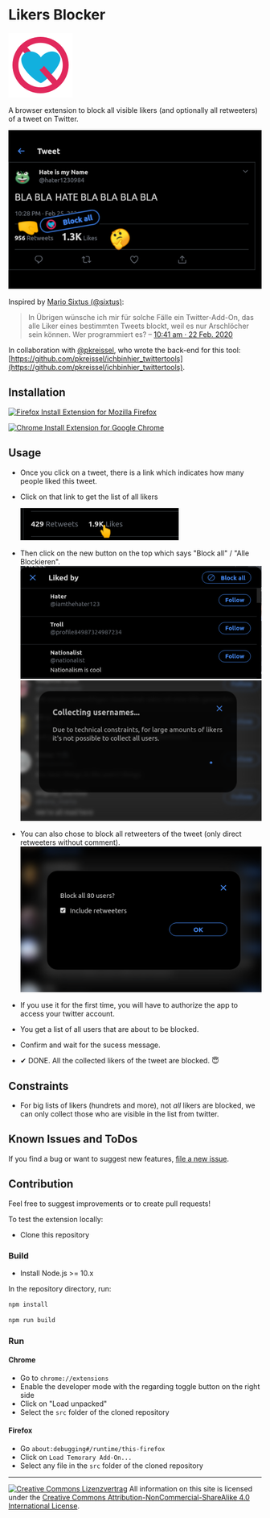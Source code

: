 # Likers Blocker

![Logo](src/icon128.png)

A browser extension to block all visible likers (and optionally all retweeters) of a tweet on Twitter.

![Preview](screenshots/preview2-medium.png)

Inspired by [Mario Sixtus (@sixtus)](https://twitter.com/sixtus):

> In Übrigen wünsche ich mir für solche Fälle ein Twitter-Add-On, das alle Liker eines bestimmten Tweets blockt, weil es nur Arschlöcher sein können. Wer programmiert es?
> – [10:41 am · 22 Feb. 2020](https://twitter.com/sixtus/status/1231152136857231360)

In collaboration with [@pkreissel](https://twitter.com/pkreissel), who wrote the back-end for this tool: [https://github.com/pkreissel/ichbinhier_twittertools](https://github.com/pkreissel/ichbinhier_twittertools).

## Installation

[![Firefox](https://upload.wikimedia.org/wikipedia/commons/thumb/a/a0/Firefox_logo%2C_2019.svg/68px-Firefox_logo%2C_2019.svg.png) Install Extension for Mozilla Firefox](https://addons.mozilla.org/firefox/addon/likers-blocker/)

[![Chrome](https://upload.wikimedia.org/wikipedia/commons/thumb/a/a5/Google_Chrome_icon_%28September_2014%29.svg/64px-Google_Chrome_icon_%28September_2014%29.svg.png) Install Extension for Google Chrome](https://chrome.google.com/webstore/detail/melnbpmfhaejmcpfflfjmchondkpmkcj/)

## Usage

* Once you click on a tweet, there is a link which indicates how many people liked this tweet.
* Click on that link to get the list of all likers

  ![Screenshot](screenshots/likes.png)
* Then click on the new button on the top which says "Block all" / "Alle Blockieren".
  ![Screenshot](screenshots/block-all-button.png)
  ![Screenshot](screenshots/collecting-usernames.png)
* You can also chose to block all retweeters of the tweet (only direct retweeters without comment).
  ![Screenshot](screenshots/confirm.png)
* If you use it for the first time, you will have to authorize the app to access your twitter account.
* You get a list of all users that are about to be blocked.
* Confirm and wait for the sucess message.
* ✔ DONE. All the collected likers of the tweet are blocked. 😇

## Constraints

* For big lists of likers (hundrets and more), not *all* likers are blocked, we can only collect those who are visible in the list from twitter.

## Known Issues and ToDos

If you find a bug or want to suggest new features, [file a new issue](https://github.com/dmstern/likers-blocker/issues/new).

## Contribution

Feel free to suggest improvements or to create pull requests!

To test the extension locally:

* Clone this repository

### Build

* Install Node.js >= 10.x

In the repository directory, run:

```bash
npm install
```

```bash
npm run build
```

### Run

#### Chrome

* Go to `chrome://extensions`
* Enable the developer mode with the regarding toggle button on the right side
* Click on "Load unpacked"
* Select the `src` folder of the cloned repository

#### Firefox

* Go `about:debugging#/runtime/this-firefox`
* Click on `Load Temorary Add-On...`
* Select any file in the `src` folder of the cloned repository

---

[![Creative Commons Lizenzvertrag](https://i.creativecommons.org/l/by-nc-sa/4.0/80x15.png)](http://creativecommons.org/licenses/by-nc-sa/4.0/)
All information on this site is licensed under the [Creative Commons Attribution-NonCommercial-ShareAlike 4.0 International License](http://creativecommons.org/licenses/by-nc-sa/4.0/).

